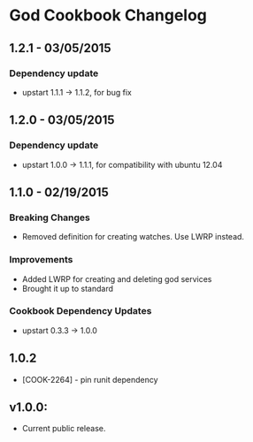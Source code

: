 God Cookbook Changelog
=======================
1.2.1 - 03/05/2015
------------------
### Dependency update
* upstart 1.1.1 -> 1.1.2, for bug fix

1.2.0 - 03/05/2015
------------------
### Dependency update
* upstart 1.0.0 -> 1.1.1, for compatibility with ubuntu 12.04

1.1.0 - 02/19/2015
------------------
### Breaking Changes
* Removed definition for creating watches. Use LWRP instead.

### Improvements
* Added LWRP for creating and deleting god services
* Brought it up to standard

### Cookbook Dependency Updates
* upstart 0.3.3 -> 1.0.0

1.0.2
-----
* [COOK-2264] - pin runit dependency

## v1.0.0:

* Current public release.
